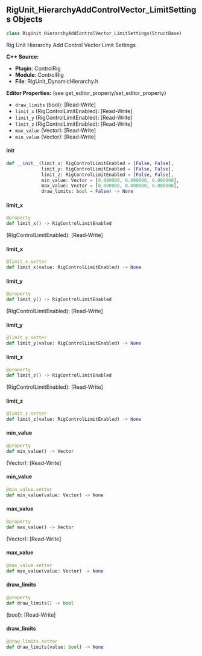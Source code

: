 ## RigUnit_HierarchyAddControlVector_LimitSettings Objects

```python
class RigUnit_HierarchyAddControlVector_LimitSettings(StructBase)
```

Rig Unit Hierarchy Add Control Vector Limit Settings

**C++ Source:**

- **Plugin**: ControlRig
- **Module**: ControlRig
- **File**: RigUnit_DynamicHierarchy.h

**Editor Properties:** (see get_editor_property/set_editor_property)

- ``draw_limits`` (bool):  [Read-Write]
- ``limit_x`` (RigControlLimitEnabled):  [Read-Write]
- ``limit_y`` (RigControlLimitEnabled):  [Read-Write]
- ``limit_z`` (RigControlLimitEnabled):  [Read-Write]
- ``max_value`` (Vector):  [Read-Write]
- ``min_value`` (Vector):  [Read-Write]

<a id="unreal.RigUnit_HierarchyAddControlVector_LimitSettings.__init__"></a>

#### __init__

```python
def __init__(limit_x: RigControlLimitEnabled = [False, False],
             limit_y: RigControlLimitEnabled = [False, False],
             limit_z: RigControlLimitEnabled = [False, False],
             min_value: Vector = [0.000000, 0.000000, 0.000000],
             max_value: Vector = [0.000000, 0.000000, 0.000000],
             draw_limits: bool = False) -> None
```

<a id="unreal.RigUnit_HierarchyAddControlVector_LimitSettings.limit_x"></a>

#### limit_x

```python
@property
def limit_x() -> RigControlLimitEnabled
```

(RigControlLimitEnabled):  [Read-Write]

<a id="unreal.RigUnit_HierarchyAddControlVector_LimitSettings.limit_x"></a>

#### limit_x

```python
@limit_x.setter
def limit_x(value: RigControlLimitEnabled) -> None
```

<a id="unreal.RigUnit_HierarchyAddControlVector_LimitSettings.limit_y"></a>

#### limit_y

```python
@property
def limit_y() -> RigControlLimitEnabled
```

(RigControlLimitEnabled):  [Read-Write]

<a id="unreal.RigUnit_HierarchyAddControlVector_LimitSettings.limit_y"></a>

#### limit_y

```python
@limit_y.setter
def limit_y(value: RigControlLimitEnabled) -> None
```

<a id="unreal.RigUnit_HierarchyAddControlVector_LimitSettings.limit_z"></a>

#### limit_z

```python
@property
def limit_z() -> RigControlLimitEnabled
```

(RigControlLimitEnabled):  [Read-Write]

<a id="unreal.RigUnit_HierarchyAddControlVector_LimitSettings.limit_z"></a>

#### limit_z

```python
@limit_z.setter
def limit_z(value: RigControlLimitEnabled) -> None
```

<a id="unreal.RigUnit_HierarchyAddControlVector_LimitSettings.min_value"></a>

#### min_value

```python
@property
def min_value() -> Vector
```

(Vector):  [Read-Write]

<a id="unreal.RigUnit_HierarchyAddControlVector_LimitSettings.min_value"></a>

#### min_value

```python
@min_value.setter
def min_value(value: Vector) -> None
```

<a id="unreal.RigUnit_HierarchyAddControlVector_LimitSettings.max_value"></a>

#### max_value

```python
@property
def max_value() -> Vector
```

(Vector):  [Read-Write]

<a id="unreal.RigUnit_HierarchyAddControlVector_LimitSettings.max_value"></a>

#### max_value

```python
@max_value.setter
def max_value(value: Vector) -> None
```

<a id="unreal.RigUnit_HierarchyAddControlVector_LimitSettings.draw_limits"></a>

#### draw_limits

```python
@property
def draw_limits() -> bool
```

(bool):  [Read-Write]

<a id="unreal.RigUnit_HierarchyAddControlVector_LimitSettings.draw_limits"></a>

#### draw_limits

```python
@draw_limits.setter
def draw_limits(value: bool) -> None
```

<a id="unreal.RigUnit_HierarchyAddControlVector_Settings"></a>